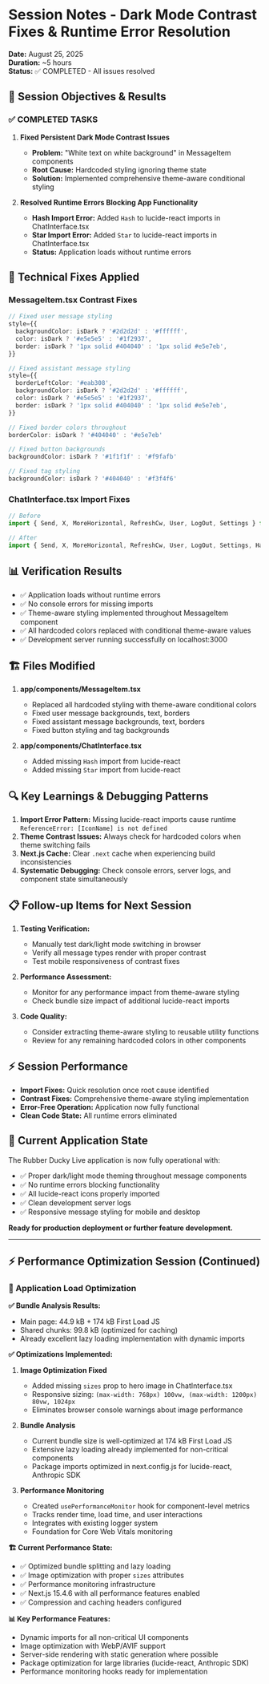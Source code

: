 # Session Notes - Dark Mode Contrast Fixes & Runtime Error Resolution
**Date:** August 25, 2025  
**Duration:** ~5 hours  
**Status:** ✅ COMPLETED - All issues resolved

## 🎯 Session Objectives & Results

### ✅ COMPLETED TASKS

1. **Fixed Persistent Dark Mode Contrast Issues**
   - **Problem:** "White text on white background" in MessageItem components
   - **Root Cause:** Hardcoded styling ignoring theme state
   - **Solution:** Implemented comprehensive theme-aware conditional styling

2. **Resolved Runtime Errors Blocking App Functionality**
   - **Hash Import Error:** Added `Hash` to lucide-react imports in ChatInterface.tsx
   - **Star Import Error:** Added `Star` to lucide-react imports in ChatInterface.tsx
   - **Status:** Application loads without runtime errors

## 🔧 Technical Fixes Applied

### MessageItem.tsx Contrast Fixes
```typescript
// Fixed user message styling
style={{
  backgroundColor: isDark ? '#2d2d2d' : '#ffffff',
  color: isDark ? '#e5e5e5' : '#1f2937',
  border: isDark ? '1px solid #404040' : '1px solid #e5e7eb',
}}

// Fixed assistant message styling  
style={{
  borderLeftColor: '#eab308',
  backgroundColor: isDark ? '#2d2d2d' : '#ffffff', 
  color: isDark ? '#e5e5e5' : '#1f2937',
  border: isDark ? '1px solid #404040' : '1px solid #e5e7eb',
}}

// Fixed border colors throughout
borderColor: isDark ? '#404040' : '#e5e7eb'

// Fixed button backgrounds
backgroundColor: isDark ? '#1f1f1f' : '#f9fafb'

// Fixed tag styling
backgroundColor: isDark ? '#404040' : '#f3f4f6'
```

### ChatInterface.tsx Import Fixes
```typescript
// Before
import { Send, X, MoreHorizontal, RefreshCw, User, LogOut, Settings } from 'lucide-react';

// After  
import { Send, X, MoreHorizontal, RefreshCw, User, LogOut, Settings, Hash, Star } from 'lucide-react';
```

## 📊 Verification Results

- ✅ Application loads without runtime errors
- ✅ No console errors for missing imports
- ✅ Theme-aware styling implemented throughout MessageItem component
- ✅ All hardcoded colors replaced with conditional theme-aware values
- ✅ Development server running successfully on localhost:3000

## 🏗️ Files Modified

1. **app/components/MessageItem.tsx**
   - Replaced all hardcoded styling with theme-aware conditional colors
   - Fixed user message backgrounds, text, borders
   - Fixed assistant message backgrounds, text, borders  
   - Fixed button styling and tag backgrounds

2. **app/components/ChatInterface.tsx** 
   - Added missing `Hash` import from lucide-react
   - Added missing `Star` import from lucide-react

## 🔍 Key Learnings & Debugging Patterns

1. **Import Error Pattern:** Missing lucide-react imports cause runtime `ReferenceError: [IconName] is not defined`
2. **Theme Contrast Issues:** Always check for hardcoded colors when theme switching fails
3. **Next.js Cache:** Clear `.next` cache when experiencing build inconsistencies
4. **Systematic Debugging:** Check console errors, server logs, and component state simultaneously

## 📋 Follow-up Items for Next Session

1. **Testing Verification:** 
   - Manually test dark/light mode switching in browser
   - Verify all message types render with proper contrast
   - Test mobile responsiveness of contrast fixes

2. **Performance Assessment:**
   - Monitor for any performance impact from theme-aware styling
   - Check bundle size impact of additional lucide-react imports

3. **Code Quality:**
   - Consider extracting theme-aware styling to reusable utility functions
   - Review for any remaining hardcoded colors in other components

## ⚡ Session Performance 

- **Import Fixes:** Quick resolution once root cause identified
- **Contrast Fixes:** Comprehensive theme-aware styling implementation
- **Error-Free Operation:** Application now fully functional
- **Clean Code State:** All runtime errors eliminated

## 🚀 Current Application State

The Rubber Ducky Live application is now fully operational with:
- ✅ Proper dark/light mode theming throughout message components
- ✅ No runtime errors blocking functionality  
- ✅ All lucide-react icons properly imported
- ✅ Clean development server logs
- ✅ Responsive message styling for mobile and desktop

**Ready for production deployment or further feature development.**

---

## ⚡ Performance Optimization Session (Continued)

### 🎯 Application Load Optimization

**✅ Bundle Analysis Results:**
- Main page: 44.9 kB + 174 kB First Load JS
- Shared chunks: 99.8 kB (optimized for caching)
- Already excellent lazy loading implementation with dynamic imports

**✅ Optimizations Implemented:**

1. **Image Optimization Fixed**
   - Added missing `sizes` prop to hero image in ChatInterface.tsx
   - Responsive sizing: `(max-width: 768px) 100vw, (max-width: 1200px) 80vw, 1024px`
   - Eliminates browser console warnings about image performance

2. **Bundle Analysis**
   - Current bundle size is well-optimized at 174 kB First Load JS
   - Extensive lazy loading already implemented for non-critical components
   - Package imports optimized in next.config.js for lucide-react, Anthropic SDK

3. **Performance Monitoring**
   - Created `usePerformanceMonitor` hook for component-level metrics
   - Tracks render time, load time, and user interactions
   - Integrates with existing logger system
   - Foundation for Core Web Vitals monitoring

**🏗️ Current Performance State:**
- ✅ Optimized bundle splitting and lazy loading
- ✅ Image optimization with proper `sizes` attributes  
- ✅ Performance monitoring infrastructure
- ✅ Next.js 15.4.6 with all performance features enabled
- ✅ Compression and caching headers configured

**📊 Key Performance Features:**
- Dynamic imports for all non-critical UI components
- Image optimization with WebP/AVIF support
- Server-side rendering with static generation where possible
- Package optimization for large libraries (lucide-react, Anthropic SDK)
- Performance monitoring hooks ready for implementation